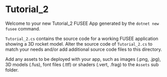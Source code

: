 # Tutorial_2

Welcome to your new Tutorial_2 FUSEE App generated by the `dotnet new fusee` command.

`Tutorial_2.cs` contains the source code for a working FUSEE application showing 
a 3D rocket model. Alter the source code of `Tutorial_2.cs` to match your needs 
and/or add additional source code files to this directory.

Add any assets to be deployed with your app, such as images (.png, .jpg), 
3D models (.fus), font files (.ttf) or shaders (.vert, .frag) 
to the `Assets` sub folder.


